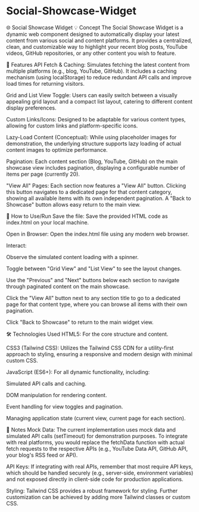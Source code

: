 # Social-Showcase-Widget

🌐 Social Showcase Widget
💡 Concept
The Social Showcase Widget is a dynamic web component designed to automatically display your latest content from various social and content platforms. It provides a centralized, clean, and customizable way to highlight your recent blog posts, YouTube videos, GitHub repositories, or any other content you wish to feature.

🔧 Features
API Fetch & Caching: Simulates fetching the latest content from multiple platforms (e.g., blog, YouTube, GitHub). It includes a caching mechanism (using localStorage) to reduce redundant API calls and improve load times for returning visitors.

Grid and List View Toggle: Users can easily switch between a visually appealing grid layout and a compact list layout, catering to different content display preferences.

Custom Links/Icons: Designed to be adaptable for various content types, allowing for custom links and platform-specific icons.

Lazy-Load Content (Conceptual): While using placeholder images for demonstration, the underlying structure supports lazy loading of actual content images to optimize performance.

Pagination: Each content section (Blog, YouTube, GitHub) on the main showcase view includes pagination, displaying a configurable number of items per page (currently 20).

"View All" Pages: Each section now features a "View All" button. Clicking this button navigates to a dedicated page for that content category, showing all available items with its own independent pagination. A "Back to Showcase" button allows easy return to the main view.

🚀 How to Use/Run
Save the file: Save the provided HTML code as index.html on your local machine.

Open in Browser: Open the index.html file using any modern web browser.

Interact:

Observe the simulated content loading with a spinner.

Toggle between "Grid View" and "List View" to see the layout changes.

Use the "Previous" and "Next" buttons below each section to navigate through paginated content on the main showcase.

Click the "View All" button next to any section title to go to a dedicated page for that content type, where you can browse all items with their own pagination.

Click "Back to Showcase" to return to the main widget view.

🛠️ Technologies Used
HTML5: For the core structure and content.

CSS3 (Tailwind CSS): Utilizes the Tailwind CSS CDN for a utility-first approach to styling, ensuring a responsive and modern design with minimal custom CSS.

JavaScript (ES6+): For all dynamic functionality, including:

Simulated API calls and caching.

DOM manipulation for rendering content.

Event handling for view toggles and pagination.

Managing application state (current view, current page for each section).

📝 Notes
Mock Data: The current implementation uses mock data and simulated API calls (setTimeout) for demonstration purposes. To integrate with real platforms, you would replace the fetchData function with actual fetch requests to the respective APIs (e.g., YouTube Data API, GitHub API, your blog's RSS feed or API).

API Keys: If integrating with real APIs, remember that most require API keys, which should be handled securely (e.g., server-side, environment variables) and not exposed directly in client-side code for production applications.

Styling: Tailwind CSS provides a robust framework for styling. Further customization can be achieved by adding more Tailwind classes or custom CSS.

